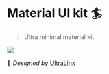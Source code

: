 # Material UI kit 🏄
> Ultra minimal material kit

<img src="https://cdn.dribbble.com/users/168777/screenshots/1803843/material_design_ui_kit.jpg"/>

🎨 *Designed by* [UltraLinx](https://dribbble.com/UltraLinx)